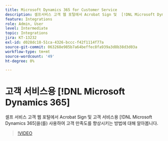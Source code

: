 ```yaml
---
title: Microsoft Dynamics 365 for Customer Service
description: 셀프서비스 고객 웹 포털에서 Acrobat Sign 및  [!DNL Microsoft Dynamics 365] for Customer Service를 사용하여 고객 만족도를 향상시키는 방법에 대해 알아봅니다.
feature: Integrations
role: Admin, User
level: Intermediate
topic: Integrations
jira: KT-13232
exl-id: d028dc18-51ca-4326-bccc-f42f1114f77a
source-git-commit: 063268e985b7a64beffec8fa939a3d8b38d3d03a
workflow-type: tm+mt
source-wordcount: '49'
ht-degree: 0%

---
```


# 고객 서비스용 [!DNL Microsoft Dynamics 365]

셀프 서비스 고객 웹 포털에서 Acrobat Sign 및 고객 서비스용 [!DNL Microsoft Dynamics 365]을(를) 사용하여 고객 만족도를 향상시키는 방법에 대해 알아봅니다.

>[!VIDEO](https://video.tv.adobe.com/v/3445980?quality=12&learn=on&hidetitle=true&captions=kor)
